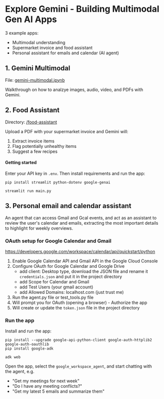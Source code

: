 # Explore Gemini - Building Multimodal Gen AI Apps

3 example apps:

- Multimodal understanding
- Supermarket invoice and food assistant
- Personal assistant for emails and calendar (AI agent)

## 1. Gemini Multimodal

File: [gemini-multimodal.ipynb](gemini-multimodal.ipynb)

Walkthrough on how to analzye images, audio, video, and PDFs with Gemini.

## 2. Food Assistant

Directory: [/food-assistant](food-assistant)

Upload a PDF with your supermarket invoice and Gemini will:
            
1. Extract invoice items
2. Flag potentially unhealthy items
3. Suggest a few recipes  

#### Getting started

Enter your API key in `.env`. Then install requirements and run the app:

```
pip install streamlit python-dotenv google-genai
```

```
streamlit run main.py
```

## 3. Personal email and calendar assistant

An agent that can access Gmail and Gcal events, and act as an assistant
to review the user's calendar and emails, extracting the most important details to highlight for weekly overviews.


### OAuth setup for Google Calendar and Gmail

https://developers.google.com/workspace/calendar/api/quickstart/python

1. Enable Google Calendar API and Gmail API in the Google Cloud Console
2. Configure OAuth for Google Calendar and Google Drive
    - add client: Desktop type, download the JSON file and rename it `credentials.json` and put it in the project directory
    - add Scope for Calendar and Gmail
    - add Test Users (your gmail account)
    - add Allowed Domains: localhost.com (just trust me)
3. Run the agent.py file or test_tools.py file 
4. Will prompt you for OAuth (opening a browser) - Authorize the app
5. Will create or update the `token.json` file in the project directory

### Run the app

Install and run the app:

```
pip install --upgrade google-api-python-client google-auth-httplib2 google-auth-oauthlib
pip install google-adk
```

```
adk web
```

Open the app, select the `google_workspace_agent`, and start chatting with the agent, e.g.
- "Get my meetings for next week"
- "Do I have any meeting conflicts?"
- "Get my latest 5 emails and summarize them"
